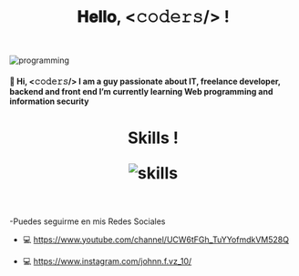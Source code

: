    <div align="center">
<h1>
    𝐇𝐞𝐥𝐥𝐨, <𝚌𝚘𝚍𝚎𝚛𝚜/> !
  <a target="_blank">
    </a>
  </h1>
  <br/>
  </div>
                    
 ![programming](https://user-images.githubusercontent.com/82047029/158274221-eb977b04-7040-45a9-9531-cbb1274d6a90.gif)
 
 <h4>👋  Hi, <𝚌𝚘𝚍𝚎𝚛𝚜/> I am a guy passionate about IT, freelance developer,    
   backend and front end I’m currently learning  Web programming and information security</h4>
<div align="center">
<h1>
   Skills !
   
   <br/>

 ![skills](https://user-images.githubusercontent.com/82047029/158867694-bfe8dd8f-69bb-4583-9af9-a1995d18eba1.jpg)

  </h1>
  <br/>
  </div>


-Puedes seguirme en mis Redes Sociales
- 💻 https://www.youtube.com/channel/UCW6tFGh_TuYYofmdkVM528Q

- 💻 https://www.instagram.com/johnn.f.vz_10/

<!---
Geek669/Geek669 is a ✨ special ✨ repository because its `README.md` (this file) appears on your GitHub profile.
You can click the Preview link to take a look at your changes.
--->
